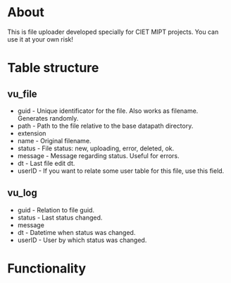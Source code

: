 # About
This is file uploader developed specially for CIET MIPT projects. You can use it at your own risk!

# Table structure
## vu_file
* guid - Unique identificator for the file. Also works as filename. Generates randomly.
* path - Path to the file relative to the base datapath directory.
* extension
* name - Original filename.
* status - File status: new, uploading, error, deleted, ok.
* message - Message regarding status. Useful for errors.
* dt - Last file edit dt.
* userID - If you want to relate some user table for this file, use this field.

## vu_log
* guid - Relation to file guid.
* status - Last status changed.
* message
* dt - Datetime when status was changed.
* userID - User by which status was changed.

# Functionality